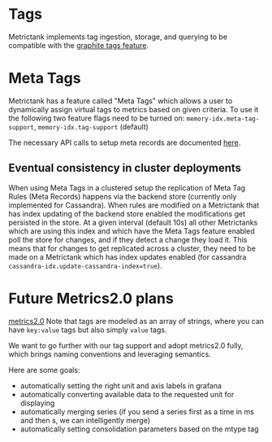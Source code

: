 # Tags

Metrictank implements tag ingestion, storage, and querying to be compatible with the [graphite tags feature](https://graphite.readthedocs.io/en/latest/tags.html).

# Meta Tags

Metrictank has a feature called "Meta Tags" which allows a user to dynamically assign virtual tags to metrics based on given criteria. 
To use it the following two feature flags need to be turned on: `memory-idx.meta-tag-support`, `memory-idx.tag-support` (default)

The necessary API calls to setup meta records are documented [here](https://github.com/grafana/metrictank/blob/master/docs/http-api.md#get-meta-records).

## Eventual consistency in cluster deployments

When using Meta Tags in a clustered setup the replication of Meta Tag Rules (Meta Records) happens via the backend store (currently only implemented for Cassandra). When rules are modified on a Metrictank that has index updating of the backend store enabled the modifications get persisted in the store. At a given interval (default 10s) all other Metrictanks which are using this index and which have the Meta Tags feature enabled poll the store for changes, and if they detect a change they load it. 
This means that for changes to get replicated across a cluster, they need to be made on a Metrictank which has index updates enabled (for cassandra `cassandra-idx.update-cassandra-index=true`). 

# Future Metrics2.0 plans

[metrics2.0](http://metrics20.org/)
Note that tags are modeled as an array of strings, where you can have `key:value` tags but also simply `value` tags.

We want to go further with our tag support and adopt metrics2.0 fully, which brings naming conventions and leveraging semantics.

Here are some goals:

* automatically setting the right unit and axis labels in grafana
* automatically converting available data to the requested unit for displaying
* automatically merging series (if you send a series first as a time in ms and then s, we can intelligently merge)
* automatically setting consolidation parameters based on the mtype tag